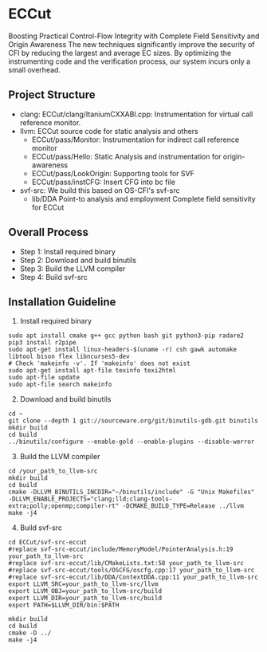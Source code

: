 # ECCut
Boosting Practical Control-Flow Integrity with Complete Field Sensitivity and Origin Awareness
The new techniques significantly improve the security of CFI by reducing the largest and average EC sizes. By optimizing the instrumenting code and the verification process, our system incurs only a small overhead.

## Project Structure
* clang: ECCut/clang/ItaniumCXXABI.cpp: Instrumentation for virtual call reference monitor.
* llvm: ECCut source code for static analysis and others
  * ECCut/pass/Monitor: Instrumentation for indirect call reference monitor
  * ECCut/pass/Hello: Static Analysis and instrumentation for origin-awareness
  * ECCut/pass/LookOrigin: Supporting tools for SVF
  * ECCut/pass/instCFG: Insert CFG into bc file
* svf-src: We build this based on OS-CFI's svf-src 
  * lib/DDA Point-to analysis and employment Complete field sensitivity for ECCut

## Overall Process
* Step 1: Install required binary
* Step 2: Download and build binutils
* Step 3: Build the LLVM compiler
* Step 4: Build svf-src

## Installation Guideline
1. Install required binary

```text
sudo apt install cmake g++ gcc python bash git python3-pip radare2
pip3 install r2pipe
sudo apt-get install linux-headers-$(uname -r) csh gawk automake libtool bison flex libncurses5-dev
# Check 'makeinfo -v'. If 'makeinfo' does not exist
sudo apt-get install apt-file texinfo texi2html
sudo apt-file update
sudo apt-file search makeinfo
```
2. Download and build binutils
```text
cd ~
git clone --depth 1 git://sourceware.org/git/binutils-gdb.git binutils
mkdir build
cd build
../binutils/configure --enable-gold --enable-plugins --disable-werror
```
3. Build the LLVM compiler
```text
cd /your_path_to_llvm-src
mkdir build
cd build
cmake -DLLVM_BINUTILS_INCDIR="~/binutils/include" -G "Unix Makefiles" -DLLVM_ENABLE_PROJECTS="clang;lld;clang-tools-extra;polly;openmp;compiler-rt" -DCMAKE_BUILD_TYPE=Release ../llvm
make -j4
```

4. Build svf-src
```text
cd ECCut/svf-src-eccut
#replace svf-src-eccut/include/MemoryModel/PointerAnalysis.h:19 your_path_to_llvm-src
#replace svf-src-eccut/lib/CMakeLists.txt:58 your_path_to_llvm-src
#replace svf-src-eccut/tools/OSCFG/oscfg.cpp:17 your_path_to_llvm-src
#replace svf-src-eccut/lib/DDA/ContextDDA.cpp:11 your_path_to_llvm-src
export LLVM_SRC=your_path_to_llvm-src/llvm
export LLVM_OBJ=your_path_to_llvm-src/build
export LLVM_DIR=your_path_to_llvm-src/build
export PATH=$LLVM_DIR/bin:$PATH

mkdir build
cd build
cmake -D ../
make -j4
```





